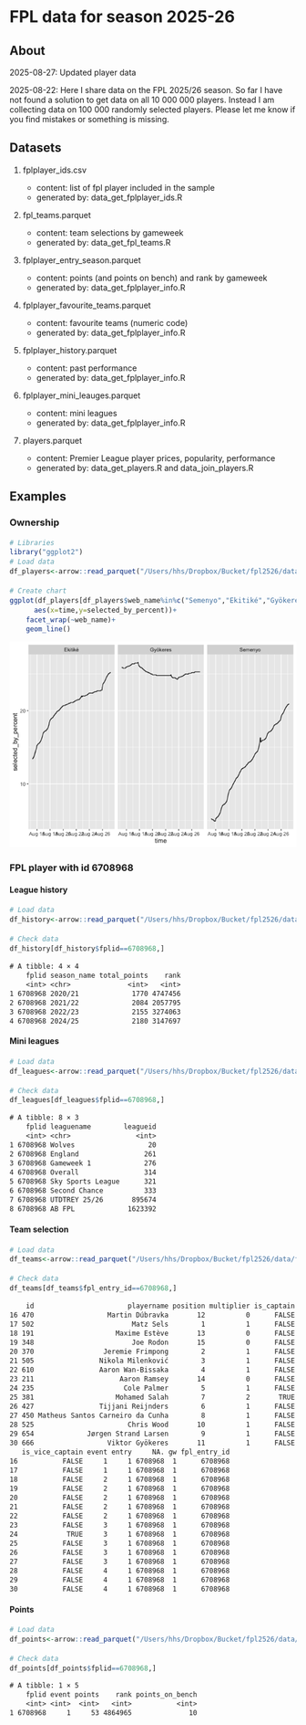 
# FPL data for season 2025-26

## About

2025-08-27: Updated player data

2025-08-22: Here I share data on the FPL 2025/26 season. So far I have
not found a solution to get data on all 10 000 000 players. Instead I am
collecting data on 100 000 randomly selected players. Please let me know
if you find mistakes or something is missing.

## Datasets

1.  fplplayer_ids.csv

    - content: list of fpl player included in the sample
    - generated by: data_get_fplplayer_ids.R

2.  fpl_teams.parquet

    - content: team selections by gameweek
    - generated by: data_get_fpl_teams.R

3.  fplplayer_entry_season.parquet

    - content: points (and points on bench) and rank by gameweek
    - generated by: data_get_fplplayer_info.R

4.  fplplayer_favourite_teams.parquet

    - content: favourite teams (numeric code)
    - generated by: data_get_fplplayer_info.R

5.  fplplayer_history.parquet

    - content: past performance
    - generated by: data_get_fplplayer_info.R

6.  fplplayer_mini_leauges.parquet

    - content: mini leagues
    - generated by: data_get_fplplayer_info.R

7.  players.parquet

    - content: Premier League player prices, popularity, performance
    - generated by: data_get_players.R and data_join_players.R

## Examples

### Ownership

``` r
# Libraries
library("ggplot2")
# Load data 
df_players<-arrow::read_parquet("/Users/hhs/Dropbox/Bucket/fpl2526/data/players.parquet")

# Create chart
ggplot(df_players[df_players$web_name%in%c("Semenyo","Ekitiké","Gyökeres"),],  
      aes(x=time,y=selected_by_percent))+
    facet_wrap(~web_name)+
    geom_line()
```

![](readme_files/figure-commonmark/unnamed-chunk-1-1.png)

### FPL player with id 6708968

#### League history

``` r
# Load data 
df_history<-arrow::read_parquet("/Users/hhs/Dropbox/Bucket/fpl2526/data/fplplayer_history.parquet")

# Check data
df_history[df_history$fplid==6708968,]
```

    # A tibble: 4 × 4
        fplid season_name total_points    rank
        <int> <chr>              <int>   <int>
    1 6708968 2020/21             1770 4747456
    2 6708968 2021/22             2084 2057795
    3 6708968 2022/23             2155 3274063
    4 6708968 2024/25             2180 3147697

#### Mini leagues

``` r
# Load data 
df_leagues<-arrow::read_parquet("/Users/hhs/Dropbox/Bucket/fpl2526/data/fplplayer_leagues.parquet")

# Check data
df_leagues[df_leagues$fplid==6708968,]
```

    # A tibble: 8 × 3
        fplid leaguename        leagueid
        <int> <chr>                <int>
    1 6708968 Wolves                  20
    2 6708968 England                261
    3 6708968 Gameweek 1             276
    4 6708968 Overall                314
    5 6708968 Sky Sports League      321
    6 6708968 Second Chance          333
    7 6708968 UTDTREY 25/26       895674
    8 6708968 AB FPL             1623392

#### Team selection

``` r
# Load data 
df_teams<-arrow::read_parquet("/Users/hhs/Dropbox/Bucket/fpl2526/data/fplplayer_teams.parquet")

# Check data
df_teams[df_teams$fpl_entry_id==6708968,]
```

        id                       playername position multiplier is_captain
    16 470                  Martin Dúbravka       12          0      FALSE
    17 502                        Matz Sels        1          1      FALSE
    18 191                    Maxime Estève       13          0      FALSE
    19 348                        Joe Rodon       15          0      FALSE
    20 370                 Jeremie Frimpong        2          1      FALSE
    21 505                Nikola Milenković        3          1      FALSE
    22 610                Aaron Wan-Bissaka        4          1      FALSE
    23 211                     Aaron Ramsey       14          0      FALSE
    24 235                      Cole Palmer        5          1      FALSE
    25 381                    Mohamed Salah        7          2       TRUE
    26 427                Tijjani Reijnders        6          1      FALSE
    27 450 Matheus Santos Carneiro da Cunha        8          1      FALSE
    28 525                       Chris Wood       10          1      FALSE
    29 654             Jørgen Strand Larsen        9          1      FALSE
    30 666                  Viktor Gyökeres       11          1      FALSE
       is_vice_captain event entry     NA. gw fpl_entry_id
    16           FALSE     1     1 6708968  1      6708968
    17           FALSE     1     1 6708968  1      6708968
    18           FALSE     2     1 6708968  1      6708968
    19           FALSE     2     1 6708968  1      6708968
    20           FALSE     2     1 6708968  1      6708968
    21           FALSE     2     1 6708968  1      6708968
    22           FALSE     2     1 6708968  1      6708968
    23           FALSE     3     1 6708968  1      6708968
    24            TRUE     3     1 6708968  1      6708968
    25           FALSE     3     1 6708968  1      6708968
    26           FALSE     3     1 6708968  1      6708968
    27           FALSE     3     1 6708968  1      6708968
    28           FALSE     4     1 6708968  1      6708968
    29           FALSE     4     1 6708968  1      6708968
    30           FALSE     4     1 6708968  1      6708968

#### Points

``` r
# Load data 
df_points<-arrow::read_parquet("/Users/hhs/Dropbox/Bucket/fpl2526/data/fplplayer_points.parquet")

# Check data
df_points[df_points$fplid==6708968,]
```

    # A tibble: 1 × 5
        fplid event points    rank points_on_bench
        <int> <int>  <int>   <int>           <int>
    1 6708968     1     53 4864965              10
